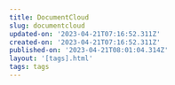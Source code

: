 ```yaml
---
title: DocumentCloud
slug: documentcloud
updated-on: '2023-04-21T07:16:52.311Z'
created-on: '2023-04-21T07:16:52.311Z'
published-on: '2023-04-21T08:01:04.314Z'
layout: '[tags].html'
tags: tags
---
```



